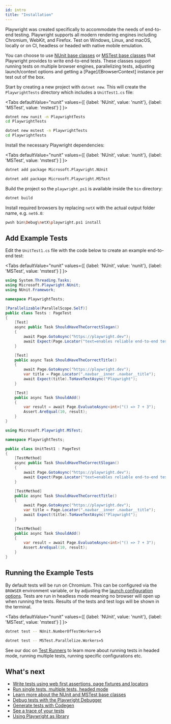 ```yaml
---
id: intro
title: "Installation"
---
```


Playwright was created specifically to accommodate the needs of end-to-end testing. Playwright supports all modern rendering engines including Chromium, WebKit, and Firefox. Test on Windows, Linux, and macOS, locally or on CI, headless or headed with native mobile emulation.

You can choose to use [NUnit base classes](./test-runners.md#nunit) or [MSTest base classes](./test-runners.md#nunit) that Playwright provides to write end-to-end tests. These classes support running tests on multiple browser engines, parallelizing tests, adjusting launch/context options and getting a [Page]/[BrowserContext] instance per test out of the box.

Start by creating a new project with `dotnet new`. This will create the `PlaywrightTests` directory which includes a `UnitTest1.cs` file:

<Tabs
  defaultValue="nunit"
  values={[
    {label: 'NUnit', value: 'nunit'},
    {label: 'MSTest', value: 'mstest'}
  ]
}>
<TabItem value="nunit">

```bash
dotnet new nunit -n PlaywrightTests
cd PlaywrightTests
```

</TabItem>
<TabItem value="mstest">

```bash
dotnet new mstest -n PlaywrightTests
cd PlaywrightTests
```

</TabItem>
</Tabs>

Install the necessary Playwright dependencies:

<Tabs
  defaultValue="nunit"
  values={[
    {label: 'NUnit', value: 'nunit'},
    {label: 'MSTest', value: 'mstest'}
  ]
}>
<TabItem value="nunit">

```bash
dotnet add package Microsoft.Playwright.NUnit
```

</TabItem>
<TabItem value="mstest">

```bash
dotnet add package Microsoft.Playwright.MSTest
```

</TabItem>
</Tabs>

Build the project so the `playwright.ps1` is available inside the `bin` directory:

```bash
dotnet build
```

Install required browsers by replacing `netX` with the actual output folder name, e.g. `net6.0`:

```bash
pwsh bin\Debug\netX\playwright.ps1 install
```

## Add Example Tests

Edit the `UnitTest1.cs` file with the code below to create an example end-to-end test:

<Tabs
  defaultValue="nunit"
  values={[
    {label: 'NUnit', value: 'nunit'},
    {label: 'MSTest', value: 'mstest'}
  ]
}>
<TabItem value="nunit">

```csharp
using System.Threading.Tasks;
using Microsoft.Playwright.NUnit;
using NUnit.Framework;

namespace PlaywrightTests;

[Parallelizable(ParallelScope.Self)]
public class Tests : PageTest
{
    [Test]
    async public Task ShouldHaveTheCorrectSlogan()
    {
        await Page.GotoAsync("https://playwright.dev");
        await Expect(Page.Locator("text=enables reliable end-to-end testing for modern web apps")).ToBeVisibleAsync();
    }

    [Test]
    public async Task ShouldHaveTheCorrectTitle()
    {
        await Page.GotoAsync("https://playwright.dev");
        var title = Page.Locator(".navbar__inner .navbar__title");
        await Expect(title).ToHaveTextAsync("Playwright");
    }

    [Test]
    public async Task ShouldAdd()
    {
        var result = await Page.EvaluateAsync<int>("() => 7 + 3");
        Assert.AreEqual(10, result);
    }
}
```

</TabItem>
<TabItem value="mstest">

```csharp
using Microsoft.Playwright.MSTest;

namespace PlaywrightTests;

public class UnitTest1 : PageTest
{
    [TestMethod]
    async public Task ShouldHaveTheCorrectSlogan()
    {
        await Page.GotoAsync("https://playwright.dev");
        await Expect(Page.Locator("text=enables reliable end-to-end testing for modern web apps")).ToBeVisibleAsync();
    }

    [TestMethod]
    public async Task ShouldHaveTheCorrectTitle()
    {
        await Page.GotoAsync("https://playwright.dev");
        var title = Page.Locator(".navbar__inner .navbar__title");
        await Expect(title).ToHaveTextAsync("Playwright");
    }

    [TestMethod]
    public async Task ShouldAdd()
    {
        var result = await Page.EvaluateAsync<int>("() => 7 + 3");
        Assert.AreEqual(10, result);
    }
}
```

</TabItem>
</Tabs>

## Running the Example Tests

By default tests will be run on Chromium. This can be configured via the `BROWSER` environment variable, or by adjusting the [launch configuration options](./test-runners.md). Tests are run in headless mode meaning no browser will open up when running the tests. Results of the tests and test logs will be shown in the terminal.

<Tabs
  defaultValue="nunit"
  values={[
    {label: 'NUnit', value: 'nunit'},
    {label: 'MSTest', value: 'mstest'}
  ]
}>
<TabItem value="nunit">

```bash
dotnet test -- NUnit.NumberOfTestWorkers=5
```

</TabItem>
<TabItem value="mstest">

```bash
dotnet test -- MSTest.Parallelize.Workers=5
```

</TabItem>
</Tabs>

See our doc on [Test Runners](./test-runners.md) to learn more about running tests in headed mode, running multiple tests, running specific configurations etc.

## What's next

- [Write tests using web first assertions, page fixtures and locators](./writing-tests.md)
- [Run single tests, multiple tests, headed mode](./running-tests.md)
- [Learn more about the NUnit and MSTest base classes](./test-runners.md)
- [Debug tests with the Playwright Debugger](./debug.md)
- [Generate tests with Codegen](./codegen.md)
- [See a trace of your tests](./trace-viewer.md)
- [Using Playwright as library](./library.md)
